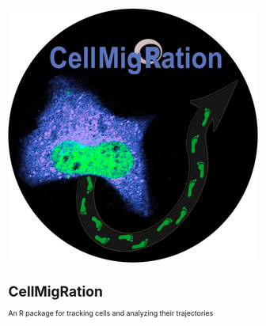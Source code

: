 ![CellMigRation](CellMigRationlogo.png)
# CellMigRation
An R package for tracking cells and analyzing their trajectories
